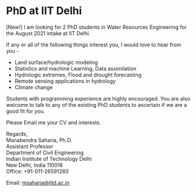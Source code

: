 # PhD at IIT Delhi

[New!] I am looking for 2 PhD students in Water Resources Engineering for the August 2021 intake at IIT Delhi.

If any or all of the following things interest you, I would love to hear from you -

- Land surface/hydrologic modeling
- Statistics and machine Learning, Data assimilation
- Hydrologic extremes, Flood and drought forecasting
- Remote sensing applications in hydrology
- Climate change

Students with programming experience are highly encouraged. You are also welcome to talk to any of the existing PhD students to ascertain if we are a good fit for you. 

Please Email me your CV and interests.

Regards,  
Manabendra Saharia, Ph.D.    
Assistant Professor  
Department of Civil Engineering  
Indian Institute of Technology Delhi  
New Delhi, India 110016  
Office: +91-011-26591260  

Email: msaharia@iitd.ac.in
